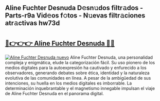 ## Aline Fuchter Desnuda D𝚎sn𝚞dos filtr𝚊dos - Parts-r9a Vid𝚎os f𝚘tos - N𝚞evas filtr𝚊ciones atr𝚊ctivas hw73d

# <h2><a href="http://mbag5g.tromn.icu/?c=Aline+Fuchter+Desnuda">🔗👉👉👉 Aline Fuchter Desnuda 🔗🔗</a></h2>

[![Aline Fuchter Desnuda nuevo](https://i.imgur.com/pEAQMta.gif)](http://mbag5g.tromn.icu/?c=Aline+Fuchter+Desnuda)
Aline Fuchter Desnuda, una personalidad compleja y enigmática, elude la categorización fácil. Su uso pionero de los medios digitales para la autoexpresión ha cautivado y enfurecido a los observadores, generando debates sobre ética, identidad y la naturaleza evolutiva de las comunidades en línea. A pesar de la ambigüedad de sus intenciones, su huella en los medios digitales es imborrable. La determinación inquebrantable y el magnetismo innegable impulsan el viaje de Aline Fuchter Desnuda en el panorama digital.
